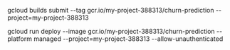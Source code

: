 gcloud builds submit --tag gcr.io/my-project-388313/churn-prediction --project=my-project-388313

gcloud run deploy --image gcr.io/my-project-388313/churn-prediction --platform managed --project=my-project-388313 --allow-unauthenticated
